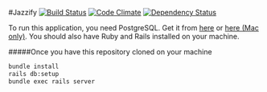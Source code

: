 #Jazzify
[![Build Status](https://travis-ci.org/SeanLF/jazzfest.svg?branch=master)](https://travis-ci.org/SeanLF/jazzfest)&nbsp;[![Code Climate](https://codeclimate.com/github/SeanLF/jazzfest/badges/gpa.svg)](https://codeclimate.com/github/SeanLF/jazzfest)&nbsp;[![Dependency Status](https://gemnasium.com/badges/github.com/SeanLF/jazzfest.svg)](https://gemnasium.com/github.com/SeanLF/jazzfest)

To run this application, you need PostgreSQL. Get it from [here](http://www.postgresql.org/download/) or [here (Mac only)](http://postgresapp.com/).
You should also have Ruby and Rails installed on your machine.

#####Once you have this repository cloned on your machine

```bash
bundle install
rails db:setup
bundle exec rails server
```
